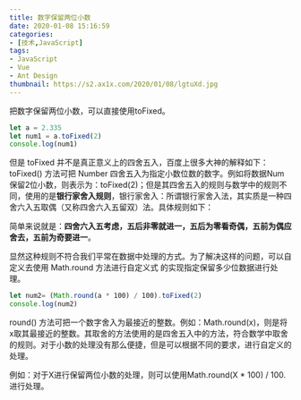 ```yaml
---
title: 数字保留两位小数
date: 2020-01-08 15:16:59
categories:
- [技术,JavaScript]
tags:
- JavaScript
- Vue
- Ant Design
thumbnail: https://s2.ax1x.com/2020/01/08/lgtuXd.jpg
---
```

把数字保留两位小数，可以直接使用toFixed。
```javascript
let a = 2.335
let num1 = a.toFixed(2)
console.log(num1)
```
但是 toFixed 并不是真正意义上的四舍五入，百度上很多大神的解释如下：
toFixed() 方法可把 Number 四舍五入为指定小数位数的数字。例如将数据Num保留2位小数，则表示为：toFixed(2)；但是其四舍五入的规则与数学中的规则不同，使用的是**银行家舍入规则**，银行家舍入：所谓银行家舍入法，其实质是一种四舍六入五取偶（又称四舍六入五留双）法。具体规则如下：

简单来说就是：**四舍六入五考虑，五后非零就进一，五后为零看奇偶，五前为偶应舍去，五前为奇要进一**。

显然这种规则不符合我们平常在数据中处理的方式。为了解决这样的问题，可以自定义去使用 Math.round 方法进行自定义式 的实现指定保留多少位数据进行处理。
```javascript
let num2= (Math.round(a * 100) / 100).toFixed(2)
console.log(num2)
```
round() 方法可把一个数字舍入为最接近的整数。例如：Math.round(x)，则是将x取其最接近的整数。其取舍的方法使用的是四舍五入中的方法，符合数学中取舍的规则。对于小数的处理没有那么便捷，但是可以根据不同的要求，进行自定义的处理。

例如：对于X进行保留两位小数的处理，则可以使用Math.round(X * 100) / 100.进行处理。